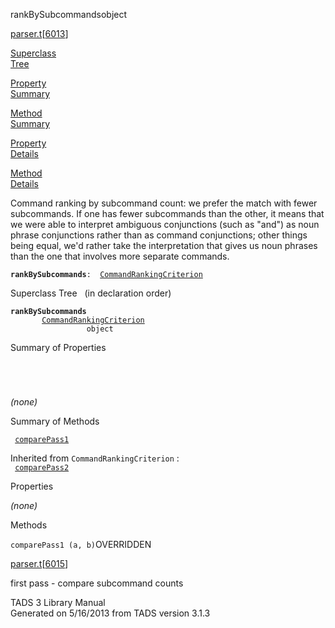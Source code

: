 ---
---
<span class="title">rankBySubcommands</span><span class="type">object</span>

[parser.t](../file/parser.t.html)\[[6013](../source/parser.t.html#6013)\]

[Superclass  
Tree](#_SuperClassTree_)

[Property  
Summary](#_PropSummary_)

[Method  
Summary](#_MethodSummary_)

[Property  
Details](#_Properties_)

[Method  
Details](#_Methods_)

<div class="fdesc">

Command ranking by subcommand count: we prefer the match with fewer
subcommands. If one has fewer subcommands than the other, it means that
we were able to interpret ambiguous conjunctions (such as "and") as noun
phrase conjunctions rather than as command conjunctions; other things
being equal, we'd rather take the interpretation that gives us noun
phrases than the one that involves more separate commands.

**`rankBySubcommands`**` :   `[`CommandRankingCriterion`](../object/CommandRankingCriterion.html)

</div>

<span id="_SuperClassTree_"></span>

<div class="mjhd">

<span class="hdln">Superclass Tree</span>   (in declaration order)

</div>

**`rankBySubcommands`**  
`         `[`CommandRankingCriterion`](../object/CommandRankingCriterion.html)  
`                 object`  
<span id="_PropSummary_"></span>

<div class="mjhd">

<span class="hdln">Summary of Properties</span>  

</div>

` `

` `

*(none)* <span id="_MethodSummary_"></span>

<div class="mjhd">

<span class="hdln">Summary of Methods</span>  

</div>

` `[`comparePass1`](#comparePass1)`  `

Inherited from `CommandRankingCriterion` :  
` `[`comparePass2`](../object/CommandRankingCriterion.html#comparePass2)`  `

<span id="_Properties_"></span>

<div class="mjhd">

<span class="hdln">Properties</span>  

</div>

*(none)* <span id="_Methods_"></span>

<div class="mjhd">

<span class="hdln">Methods</span>  

</div>

<span id="comparePass1"></span>

`comparePass1 (a, b)`<span class="rem">OVERRIDDEN</span>

[parser.t](../file/parser.t.html)\[[6015](../source/parser.t.html#6015)\]

<div class="desc">

first pass - compare subcommand counts

</div>

<div class="ftr">

TADS 3 Library Manual  
Generated on 5/16/2013 from TADS version 3.1.3

</div>
